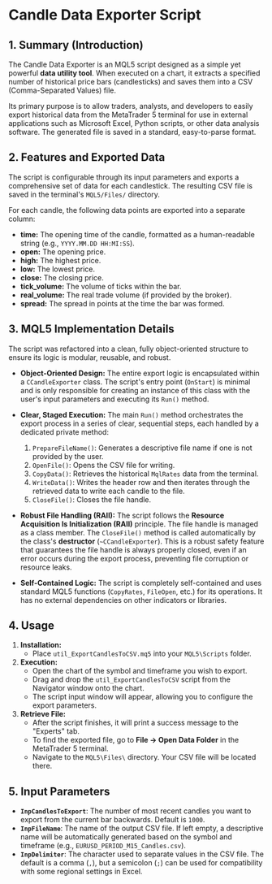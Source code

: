 # Candle Data Exporter Script

## 1. Summary (Introduction)

The Candle Data Exporter is an MQL5 script designed as a simple yet powerful **data utility tool**. When executed on a chart, it extracts a specified number of historical price bars (candlesticks) and saves them into a CSV (Comma-Separated Values) file.

Its primary purpose is to allow traders, analysts, and developers to easily export historical data from the MetaTrader 5 terminal for use in external applications such as Microsoft Excel, Python scripts, or other data analysis software. The generated file is saved in a standard, easy-to-parse format.

## 2. Features and Exported Data

The script is configurable through its input parameters and exports a comprehensive set of data for each candlestick. The resulting CSV file is saved in the terminal's `MQL5/Files/` directory.

For each candle, the following data points are exported into a separate column:

- **time:** The opening time of the candle, formatted as a human-readable string (e.g., `YYYY.MM.DD HH:MI:SS`).
- **open:** The opening price.
- **high:** The highest price.
- **low:** The lowest price.
- **close:** The closing price.
- **tick_volume:** The volume of ticks within the bar.
- **real_volume:** The real trade volume (if provided by the broker).
- **spread:** The spread in points at the time the bar was formed.

## 3. MQL5 Implementation Details

The script was refactored into a clean, fully object-oriented structure to ensure its logic is modular, reusable, and robust.

- **Object-Oriented Design:** The entire export logic is encapsulated within a `CCandleExporter` class. The script's entry point (`OnStart`) is minimal and is only responsible for creating an instance of this class with the user's input parameters and executing its `Run()` method.

- **Clear, Staged Execution:** The main `Run()` method orchestrates the export process in a series of clear, sequential steps, each handled by a dedicated private method:

  1. `PrepareFileName()`: Generates a descriptive file name if one is not provided by the user.
  2. `OpenFile()`: Opens the CSV file for writing.
  3. `CopyData()`: Retrieves the historical `MqlRates` data from the terminal.
  4. `WriteData()`: Writes the header row and then iterates through the retrieved data to write each candle to the file.
  5. `CloseFile()`: Closes the file handle.

- **Robust File Handling (RAII):** The script follows the **Resource Acquisition Is Initialization (RAII)** principle. The file handle is managed as a class member. The `CloseFile()` method is called automatically by the class's **destructor** (`~CCandleExporter`). This is a robust safety feature that guarantees the file handle is always properly closed, even if an error occurs during the export process, preventing file corruption or resource leaks.

- **Self-Contained Logic:** The script is completely self-contained and uses standard MQL5 functions (`CopyRates`, `FileOpen`, etc.) for its operations. It has no external dependencies on other indicators or libraries.

## 4. Usage

1. **Installation:**
   - Place `util_ExportCandlesToCSV.mq5` into your `MQL5\Scripts` folder.
2. **Execution:**
   - Open the chart of the symbol and timeframe you wish to export.
   - Drag and drop the `util_ExportCandlesToCSV` script from the Navigator window onto the chart.
   - The script input window will appear, allowing you to configure the export parameters.
3. **Retrieve File:**
   - After the script finishes, it will print a success message to the "Experts" tab.
   - To find the exported file, go to **File -> Open Data Folder** in the MetaTrader 5 terminal.
   - Navigate to the `MQL5\Files\` directory. Your CSV file will be located there.

## 5. Input Parameters

- **`InpCandlesToExport`**: The number of most recent candles you want to export from the current bar backwards. Default is `1000`.
- **`InpFileName`**: The name of the output CSV file. If left empty, a descriptive name will be automatically generated based on the symbol and timeframe (e.g., `EURUSD_PERIOD_M15_Candles.csv`).
- **`InpDelimiter`**: The character used to separate values in the CSV file. The default is a comma (`,`), but a semicolon (`;`) can be used for compatibility with some regional settings in Excel.

